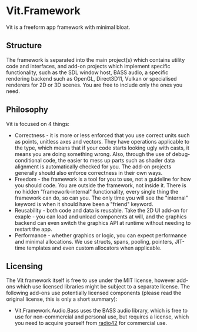 # Vit.Framework
Vit is a freeform app framework with minimal bloat.

## Structure
The framework is separated into the main project(s) which contains utility code and interfaces, and add-on projects which implement specific functionality, such as the SDL window host, BASS audio, a specific rendering backend such as OpenGL, Direct3D11, Vulkan or specialised renderers for 2D or 3D scenes. You are free to include only the ones you need.

## Philosophy
Vit is focused on 4 things:
* Correctness - it is more or less enforced that you use correct units such as points, unitless axes and vectors. They have operations applicable to the type, which means that if your code starts looking ugly with casts, it means you are doing something wrong. Also, through the use of debug-conditional code, the easier to mess up parts such as shader data alignment is automatically checked for you. The add-on projects generally should also enforce correctness in their own ways.
* Freedom - the framework is a tool for you to use, not a guideline for how you should code. You are outside the framework, not inside it. There is no hidden "framework-internal" functionality, every single thing the framework can do, so can you. The only time you will see the "internal" keyword is when it should have been a "friend" keyword.
* Reusability - both code and data is reusable. Take the 2D UI add-on for exaple - you can load and unload components at will, and the graphics backend can even switch the graphics API at runtime without needing to restart the app.
* Performance - whether graphics or logic, you can expect performance and minimal allocations. We use structs, spans, pooling, pointers, JIT-time templates and even custom allocators when applicable.

## Licensing
The Vit framework itself is free to use under the MIT license, however add-ons which use licensed libraries might be subject to a separate license. The following add-ons use potentially licensed components (please read the original license, this is only a short summary):
* Vit.Framework.Audio.Bass uses the BASS audio library, which is free to use for non-commercial and personal use, but requires a license, which you need to acquire yourself from [radio42](http://bass.radio42.com/bass_register.html) for commercial use.